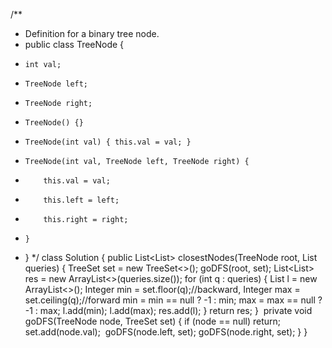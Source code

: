/**
* Definition for a binary tree node.
* public class TreeNode {
*     int val;
*     TreeNode left;
*     TreeNode right;
*     TreeNode() {}
*     TreeNode(int val) { this.val = val; }
*     TreeNode(int val, TreeNode left, TreeNode right) {
*         this.val = val;
*         this.left = left;
*         this.right = right;
*     }
* }
*/
class Solution {
public List<List<Integer>> closestNodes(TreeNode root, List<Integer> queries) {
TreeSet<Integer> set = new TreeSet<>();
goDFS(root, set);
List<List<Integer>> res = new ArrayList<>(queries.size());
for (int q : queries) {
List<Integer> l = new ArrayList<>();
Integer min = set.floor(q);//backward,
Integer max = set.ceiling(q);//forward
min = min == null ? -1 : min;
max = max == null ? -1 : max;
l.add(min);
l.add(max);
res.add(l);
}
return res;
}
​
private void goDFS(TreeNode node, TreeSet<Integer> set) {
if (node == null) return;
​
set.add(node.val);
​
goDFS(node.left, set);
goDFS(node.right, set);
}
}